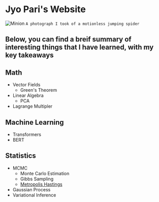 # Jyo Pari's Website
![Minion](https://pbs.twimg.com/media/EbXgy3nX0AASpL2?format=jpg&name=large)
`A photograph I took of a motionless jumping spider`

## Below, you can find a breif summary of interesting things that I have learned, with my key takeaways

## Math 
+ Vector Fields
  - Green's Theorem 
+ Linear Algebra
  - PCA
+ Lagrange Multipler


## Machine Learning
+ Transformers
+ BERT

## Statistics
+ MCMC
  - Monte Carlo Estimation
  - Gibbs Sampling
  - [Metropolis Hastings](https://jyopari.github.io/MetropolisHastings)
+ Gaussian Process
+ Variational Inference
  
 
